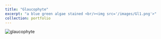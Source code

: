 ```yaml
---
title: "Glaucophyte"
excerpt: "a blue green algae stained <br/><img src='/images/Gl1.png'>"
collection: portfolio
---
```

![glaucophyte](Gl1.png)
